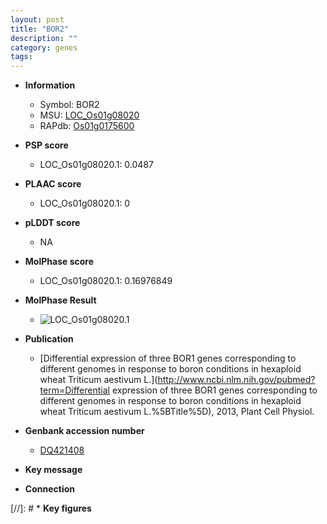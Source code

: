 ```yaml
---
layout: post
title: "BOR2"
description: ""
category: genes
tags: 
---
```


* **Information**  
    + Symbol: BOR2  
    + MSU: [LOC_Os01g08020](http://rice.plantbiology.msu.edu/cgi-bin/ORF_infopage.cgi?orf=LOC_Os01g08020)  
    + RAPdb: [Os01g0175600](http://rapdb.dna.affrc.go.jp/viewer/gbrowse_details/irgsp1?name=Os01g0175600)  

* **PSP score**  
    + LOC_Os01g08020.1: 0.0487 

* **PLAAC score**  
    + LOC_Os01g08020.1: 0 

* **pLDDT score**
    + NA


* **MolPhase score**
    + LOC_Os01g08020.1: 0.16976849

* **MolPhase Result**
    + ![LOC_Os01g08020.1](https://304243504.github.io/Pictures/LOC_Os01g/LOC_Os01g08020.1.png)

* **Publication**  
    + [Differential expression of three BOR1 genes corresponding to different genomes in response to boron conditions in hexaploid wheat Triticum aestivum L.](http://www.ncbi.nlm.nih.gov/pubmed?term=Differential expression of three BOR1 genes corresponding to different genomes in response to boron conditions in hexaploid wheat Triticum aestivum L.%5BTitle%5D), 2013, Plant Cell Physiol.

* **Genbank accession number**  
    + [DQ421408](http://www.ncbi.nlm.nih.gov/nuccore/DQ421408)

* **Key message**  

* **Connection**  

[//]: # * **Key figures**  


